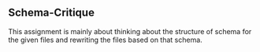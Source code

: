 ## Schema-Critique  
This assignment is mainly about thinking about the structure of schema for the given files and rewriting the files based on that schema. 
